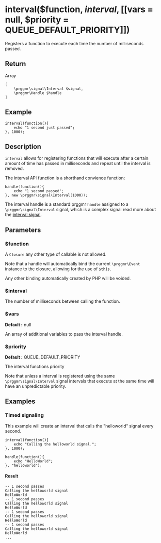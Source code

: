 # interval($function, $interval, [[$vars = null, $priority = QUEUE_DEFAULT_PRIORITY]])

Registers a function to execute each time the number of milliseconds passed.

## Return

Array

    [
        \prggmr\signal\Interval $signal,
        \prggmr\Handle $handle
    ]

## Example

    interval(function(){
        echo "1 second just passed";
    }, 1000);

## Description

```interval``` allows for registering functions that will execute after a certain amount of time has
passed in milliseconds and repeat until the interval is removed.

The interval API function is a shorthand convience function: 

    handle(function(){
        echo "1 second passed";
    }, new \prggmr\signal\Interval(1000));

The interval handle is a standard prggmr ```handle``` assigned to a ```\prggmr\signal\Interval``` signal,
which is a complex signal read more about the [interval signal](../signals/interval.html).

## Parameters

### $function

A ```Closure``` any other type of callable is not allowed.

Note that a handle will automatically bind the current ```\prggmr\Event``` instance to the closure, allowing for the use of ```$this```. 

Any other binding automatically created by PHP will be voided.

### $interval

The number of milliseconds between calling the function.

### $vars
__Default :__ null

An array of additional variables to pass the interval handle.

### $priority
__Default :__ QUEUE_DEFAULT_PRIORITY

The interval functions priority

Note that unless a interval is registered using the same ```\prggmr\signal\Interval``` signal intervals
that execute at the same time will have an unpredictable priority.

## Examples

### Timed signaling

This example will create an interval that calls the "helloworld" signal every second.

    interval(function(){
        echo "Calling the helloworld signal.";
    }, 1000);

    handle(function(){
        echo "HelloWorld";
    }, "helloworld");

#### Result

    -- 1 second passes
    Calling the helloworld signal
    HelloWorld
    -- 1 second passes
    Calling the helloworld signal
    HelloWorld
    -- 1 second passes
    Calling the helloworld signal
    HelloWorld
    -- 1 second passes
    Calling the helloworld signal
    HelloWorld
    ...